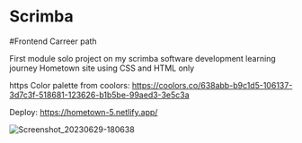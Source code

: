 # Scrimba
#Frontend Carreer path


First module solo project on my scrimba software development learning journey 
Hometown site using CSS and HTML only

https
Color palette from coolors: https://coolors.co/638abb-b9c1d5-106137-3d7c3f-518681-123626-b1b5be-99aed3-3e5c3a

Deploy: https://hometown-5.netlify.app/

![Screenshot_20230629-180638](https://github.com/MarthaKenny/Scrimba-Hometown/assets/107223997/09e614b0-8fbd-48c0-9eb0-a75aa37ae46f)
